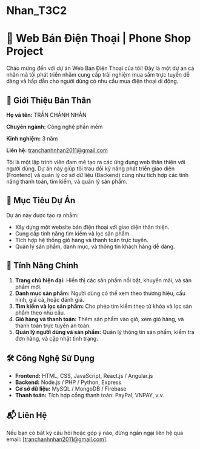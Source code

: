 # Nhan_T3C2
# 📱 Web Bán Điện Thoại | Phone Shop Project

Chào mừng đến với dự án Web Bán Điện Thoại của tôi! Đây là một dự án cá nhân mà tôi phát triển nhằm cung cấp trải nghiệm mua sắm trực tuyến dễ dàng và hấp dẫn cho người dùng có nhu cầu mua điện thoại di động.

## 🧑 Giới Thiệu Bản Thân
**Họ và tên:** TRẦN CHÁNH NHÂN 

**Chuyên ngành:** Công nghệ phần mềm

**Kinh nghiệm:** 3 năm 

**Liên hệ:** tranchanhnhan2011@gmail.com

Tôi là một lập trình viên đam mê tạo ra các ứng dụng web thân thiện với người dùng. Dự án này giúp tôi trau dồi kỹ năng phát triển giao diện (Frontend) và quản lý cơ sở dữ liệu (Backend) cũng như tích hợp các tính năng thanh toán, tìm kiếm, và quản lý sản phẩm.

## 🎯 Mục Tiêu Dự Án
Dự án này được tạo ra nhằm:
- Xây dựng một website bán điện thoại với giao diện thân thiện.
- Cung cấp tính năng tìm kiếm và lọc sản phẩm.
- Tích hợp hệ thống giỏ hàng và thanh toán trực tuyến.
- Quản lý sản phẩm, danh mục, và thông tin khách hàng dễ dàng.

## 🚀 Tính Năng Chính
1. **Trang chủ hiện đại:** Hiển thị các sản phẩm nổi bật, khuyến mãi, và sản phẩm mới.
2. **Danh mục sản phẩm:** Người dùng có thể xem theo thương hiệu, cấu hình, giá cả, hoặc đánh giá.
3. **Tìm kiếm và lọc sản phẩm:** Cho phép tìm kiếm theo từ khóa và lọc sản phẩm theo nhu cầu.
4. **Giỏ hàng và thanh toán:** Thêm sản phẩm vào giỏ, xem giỏ hàng, và thanh toán trực tuyến an toàn.
5. **Quản lý người dùng và sản phẩm:** Quản lý thông tin sản phẩm, kiểm tra đơn hàng, và cập nhật tình trạng.

## 🛠️ Công Nghệ Sử Dụng
- **Frontend:** HTML, CSS, JavaScript, React.js / Angular.js
- **Backend:** Node.js / PHP / Python, Express
- **Cơ sở dữ liệu:** MySQL / MongoDB / Firebase
- **Thanh toán:** Tích hợp cổng thanh toán: PayPal, VNPAY, v.v.
## 📬 Liên Hệ
Nếu bạn có bất kỳ câu hỏi hoặc góp ý nào, đừng ngần ngại liên hệ qua email: [tranchanhnhan2011@gmail.com].
